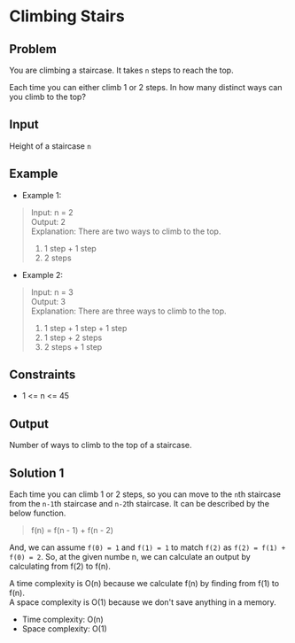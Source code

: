 # Climbing Stairs

## Problem

You are climbing a staircase. It takes `n` steps to reach the top.

Each time you can either climb 1 or 2 steps. In how many distinct ways can you climb to the top?

## Input

Height of a staircase `n`

## Example

- Example 1:

>Input: n = 2  
Output: 2  
Explanation: There are two ways to climb to the top.  
>
>1. 1 step + 1 step  
>2. 2 steps  

- Example 2:

>Input: n = 3  
Output: 3  
Explanation: There are three ways to climb to the top.  
>
>1. 1 step + 1 step + 1 step  
>2. 1 step + 2 steps  
>3. 2 steps + 1 step  

## Constraints

- 1 <= n <= 45

## Output

Number of ways to climb to the top of a staircase.

## Solution 1

Each time you can climb 1 or 2 steps, so you can move to the `n`th staircase from the `n-1`th staircase and `n-2`th staircase. It can be described by the below function.

>f(n) = f(n - 1) + f(n - 2)

And, we can assume `f(0) = 1` and `f(1) = 1` to match `f(2)` as `f(2) = f(1) + f(0) = 2`. So, at the given numbe n, we can calculate an output by calculating from f(2) to f(n).  

A time complexity is O(n) because we calculate f(n) by finding from f(1) to f(n).  
A space complexity is O(1) because we don't save anything in a memory.

- Time complexity: O(n)
- Space complexity: O(1)
